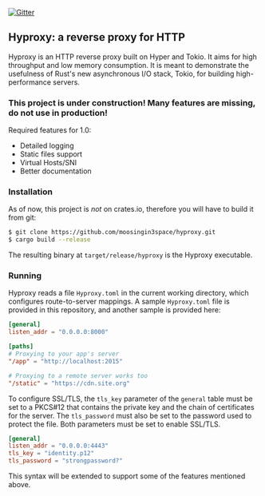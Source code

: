 [![Gitter](https://img.shields.io/gitter/room/hyproxy/hyproxy.svg)](https://gitter.im/hyproxy/hyproxy)

## Hyproxy: a reverse proxy for HTTP

Hyproxy is an HTTP reverse proxy built on Hyper and Tokio. It aims for high
throughput and low memory consumption. It is meant to demonstrate the usefulness
of Rust's new asynchronous I/O stack, Tokio, for building high-performance
servers.

### This project is under construction! Many features are missing, do not use in production!

Required features for 1.0:

- Detailed logging
- Static files support
- Virtual Hosts/SNI
- Better documentation

### Installation

As of now, this project is *not* on crates.io, therefore you will have to build 
it from git:

```sh
$ git clone https://github.com/moosingin3space/hyproxy.git
$ cargo build --release
```

The resulting binary at `target/release/hyproxy` is the Hyproxy executable.

### Running

Hyproxy reads a file `Hyproxy.toml` in the current working directory, which
configures route-to-server mappings. A sample `Hyproxy.toml` file is provided
in this repository, and another sample is provided here:

```toml
[general]
listen_addr = "0.0.0.0:8000"

[paths]
# Proxying to your app's server
"/app" = "http://localhost:2015"

# Proxying to a remote server works too
"/static" = "https://cdn.site.org"
```

To configure SSL/TLS, the `tls_key` parameter of the `general` table must be set
to a PKCS#12 that contains the private key and the chain of certificates for the
server. The `tls_password` must also be set to the password used to protect the file.
Both parameters must be set to enable SSL/TLS.

```toml
[general]
listen_addr = "0.0.0.0:4443"
tls_key = "identity.p12"
tls_password = "strongpassword?"
```

This syntax will be extended to support some of the features mentioned above.

